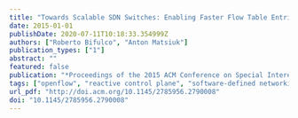 ```yaml
---
title: "Towards Scalable SDN Switches: Enabling Faster Flow Table Entries Installation"
date: 2015-01-01
publishDate: 2020-07-11T10:18:33.354999Z
authors: ["Roberto Bifulco", "Anton Matsiuk"]
publication_types: ["1"]
abstract: ""
featured: false
publication: "*Proceedings of the 2015 ACM Conference on Special Interest Group on Data Communication*"
tags: ["openflow", "reactive control plane", "software-defined networking"]
url_pdf: "http://doi.acm.org/10.1145/2785956.2790008"
doi: "10.1145/2785956.2790008"
---
```


